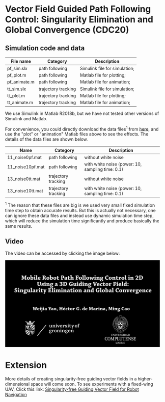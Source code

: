 # Vector Field Guided Path Following Control: Singularity Elimination and Global Convergence (CDC20)
## Simulation code and data

| File name    | Category            | Description                   |
| ------------ | ------------------- | ----------------------------- |
| pf_sim.slx   | path following      | Simulink file for simulation; |
| pf_plot.m    | path following      | Matlab file for plotting;     |
| pf_animate.m | path following      | Matlab file for animation;    |
| tt_sim.slx   | trajectory tracking | Simulink file for simulation; |
| tt_plot.m    | trajectory tracking | Matlab file for plotting;     |
| tt_animate.m | trajectory tracking | Matlab file for animation;    |

We use Simulink in Matlab R2018b, but we have not tested other versions of Simulink and Matlab.

For convenience, you could directly download the data files<sup>1</sup> from [here](https://drive.google.com/open?id=1bvGdsDeV_ZGX0BHK6cfYCEdCxeM6KAby), and use the "plot" or "animation" Matlab files above to see the effects. The details of the data files are shown below.


| Name             | Category            | Description                                      |
| ---------------- | ------------------- | ------------------------------------------------ |
| 11_noise0pf.mat  | path following      | without white noise                              |
| 11_noise10pf.mat | path following      | with white noise (power: 10, sampling time: 0.1) |
| 13_noise0tt.mat  | trajectory tracking | without white noise                              |
| 13_noise10tt.mat | trajectory tracking | with white noise (power: 10, sampling time: 0.1) |


<sup>1</sup> The reason that these files are big is we used very small fixed simulation time step to obtain accurate results. But this is actually not necessary, one can ignore these data files and instead use dynamic simulation time step, which will reduce the simulation time significantly and produce basically the same results.


## Video
The video can be accessed by clicking the image below:

[![](fig/video_preface.png)](https://youtu.be/IBdTg0i-n_8)

# Extension
More details of creating singularity-free guiding vector fields in a higher-dimensional space will come soon. To see experiments with a fixed-wing UAV, Click this link: [Singularity-free Guiding Vector Field for Robot Navigation](http://tiny.cc/yao_singularity_video)

